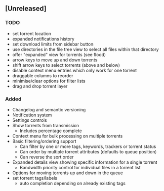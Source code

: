 ## [Unreleased]
### TODO
- set torrent location
- expanded notifications history
- set download limits from sidebar button
- use directories in the file tree view to select
  all files within that directory
- offer "expanded" view for torrents (see flood)
- arrow keys to move up and down torrents
- shift arrow keys to select torrents (above and below)
- disable context menu entries which only work for one torrent
- draggable columns to reorder
- minimise/clear options for filter lists
- drag and drop torrent layer

### Added
- Changelog and semantic versioning
- Notification system
- Settings controls
- Show torrents from transmission
  - Includes percentage complete
- Context menu for bulk processing on multiple torrents
- Basic filtering/ordering support
  - Can filter by one or more tags, keywords, trackers or torrent status
  - Can order by multiple torrent attributes (defaults to queue position)
  - Can reverse the sort order
- Expanded details view showing specific information for a single torrent
  - Bandwidth priority control for individual files in a torrent list
- Options for moving torrents up and down in the queue
- set torrent tags/labels
  - auto completion depending on already existing tags

